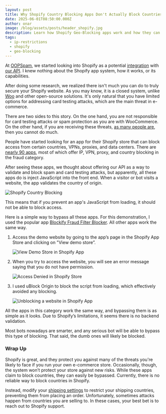 ```yaml
---
layout: post
title: Why Shopify Country Blocking Apps Don't Actually Block Countries?
date: 2025-06-01T08:50:00.000Z
author: onar
image: /blog/assets/posts/header_shopify.jpg
description: Learn how Shopify Geo-Blocking apps work and how they can easily be bypassed.
tags:
  - ip-restrictions
  - shopify
  - geo-blocking
---
```

At [OOPSpam](https://www.oopspam.com/), we started looking into Shopify as a potential [integration](https://www.oopspam.com/integrations/) with [our API](https://www.oopspam.com/docs/). I knew nothing about the Shopify app system, how it works, or its capabilities.

After doing some research, we realized there isn't much you can do to truly secure your Shopify website. As you may know, it is a closed system, unlike [Woo](https://www.oopspam.com/woocommerce) and other open-source solutions. It's only natural that you have limited options for addressing card testing attacks, which are the main threat in e-commerce.

There are two sides to this story. On the one hand, you are not responsible for card testing attacks or spam protection as you are with WooCommerce. On the other hand, if you are receiving these threats, [as many people are](https://www.reddit.com/r/shopify/comments/1dnjd1m/high_velocity_card_testing_issue/), then you cannot do much.

People have started looking for an app for their Shopify store that can block access from certain countries, VPNs, proxies, and data centers. There are [nearly 90 apps](https://apps.shopify.com/categories/store-management-security-fraud/all), most of which offer IP, VPN, proxy, and country blocking in the fraud category.

After seeing these apps, we thought about offering our API as a way to validate and block spam and card testing attacks, but apparently, all these apps do is inject JavaScript into the front end. When a visitor or bot visits a website, the app validates the country of origin.

![Shopify Country Blocking](/blog/assets/posts/screenshot-2025-06-02-at-6.07.33 pm.png "Shopify Country Blocking")

This means that if you prevent an app's JavaScript from loading, it should not be able to block access.

Here is a simple way to bypass all these apps. For this demonstration, I used the popular app [Blockify Fraud Filter Blocker](https://apps.shopify.com/blockify). All other apps work the same way.



1. Access the demo website by going to the app’s page in the Shopify App Store and clicking on "View demo store”.

   ![View Demo Store in Shopify App](/blog/assets/posts/screenshot-2025-06-02-at-6.10.41 pm.png "View Demo Store in Shopify App")
2. When you try to access the website, you will see an error message saying that you do not have permission.

   ![Access Denied in Shopify Store](/blog/assets/posts/screenshot-2025-06-02-at-6.06.47 pm.png "Access Denied in Shopify Store")
3. I used uBlock Origin to block the script from loading, which effectively avoided any blocking.

   ![Unblocking a website in Shopify App](/blog/assets/posts/screenshot-2025-06-02-at-6.20.51 pm.png "Unblocking a website in Shopify App")



All the apps in this category work the same way, and bypassing them is as simple as it looks.  Due to Shopify’s limitations, it seems there is no backend validation.

Most bots nowadays are smarter, and any serious bot will be able to bypass this type of blocking. That said, the dumb ones will likely be blocked.



### Wrap Up

Shopify is great, and they protect you against many of the threats you're likely to face if you run your own e-commerce store. Occasionally, though, the system won’t protect your store against new risks. While these apps claim to block countries, they can easily be bypassed. Currently, there is no reliable way to block countries in Shopify.

Instead, modify your [shipping settings](https://help.shopify.com/en/manual/fulfillment/setup) to restrict your shipping countries, preventing them from placing an order. Unfortunately, sometimes attacks happen from countries you are selling to. In these cases, your best bet is to reach out to Shopify support.
